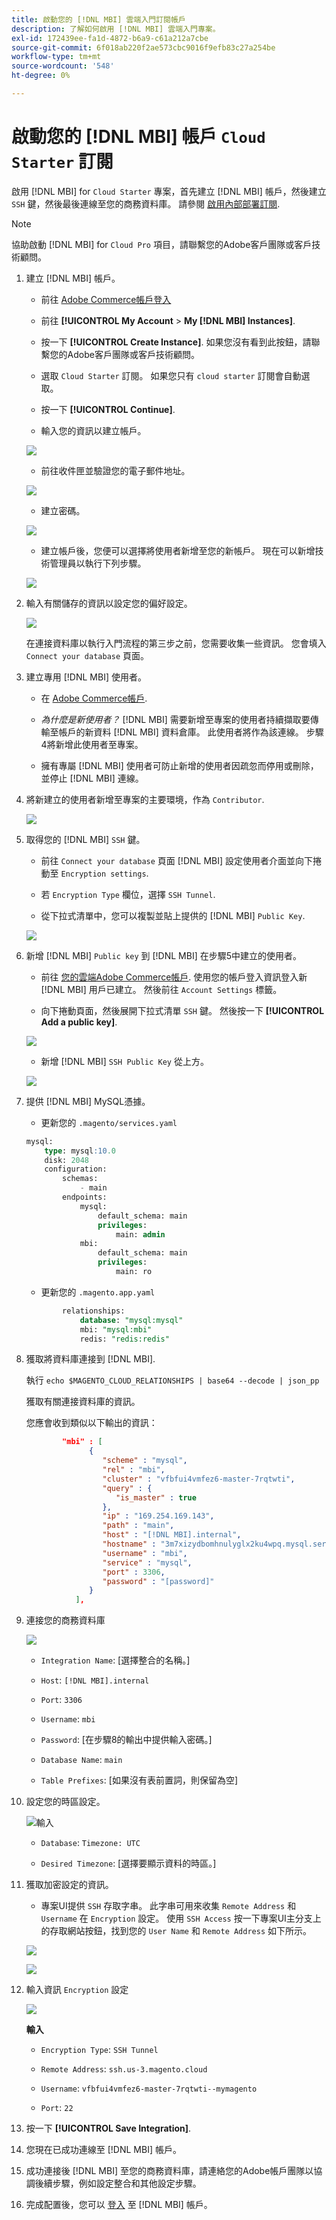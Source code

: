 ```yaml
---
title: 啟動您的 [!DNL MBI] 雲端入門訂閱帳戶
description: 了解如何啟用 [!DNL MBI] 雲端入門專案。
exl-id: 172439ee-fa1d-4872-b6a9-c61a212a7cbe
source-git-commit: 6f018ab220f2ae573cbc9016f9efb83c27a254be
workflow-type: tm+mt
source-wordcount: '548'
ht-degree: 0%

---
```


# 啟動您的 [!DNL MBI] 帳戶 `Cloud Starter` 訂閱

啟用 [!DNL MBI] for `Cloud Starter` 專案，首先建立 [!DNL MBI] 帳戶，然後建立 `SSH` 鍵，然後最後連線至您的商務資料庫。 請參閱 [啟用內部部署訂閱](../getting-started/onpremise-activation.md).

>[!NOTE]
>
>協助啟動 [!DNL MBI] for `Cloud Pro` 項目，請聯繫您的Adobe客戶團隊或客戶技術顧問。

1. 建立 [!DNL MBI] 帳戶。

   - 前往 [Adobe Commerce帳戶登入](https://account.magento.com/customer/account/login)

   - 前往 **[!UICONTROL My Account** > **My [!DNL MBI] Instances]**.

   - 按一下 **[!UICONTROL Create Instance]**. 如果您沒有看到此按鈕，請聯繫您的Adobe客戶團隊或客戶技術顧問。

   - 選取 `Cloud Starter` 訂閱。 如果您只有 `cloud starter` 訂閱會自動選取。

   - 按一下 **[!UICONTROL Continue]**.

   - 輸入您的資訊以建立帳戶。

   ![](../assets/create-account-2.png)

   - 前往收件匣並驗證您的電子郵件地址。

   ![](../assets/create-account-3.png)

   - 建立密碼。

   ![](../assets/create-account-4.png)

   - 建立帳戶後，您便可以選擇將使用者新增至您的新帳戶。 現在可以新增技術管理員以執行下列步驟。

   ![](../assets/create-account-5.png)

1. 輸入有關儲存的資訊以設定您的偏好設定。

   ![](../assets/create-account-6.png)

   在連接資料庫以執行入門流程的第三步之前，您需要收集一些資訊。 您會填入 `Connect your database` 頁面。

1. 建立專用 [!DNL MBI] 使用者。

   - 在 [Adobe Commerce帳戶](https://accounts.magento.com).

   - _為什麼是新使用者？_ [!DNL MBI] 需要新增至專案的使用者持續擷取要傳輸至帳戶的新資料 [!DNL MBI] 資料倉庫。 此使用者將作為該連線。 步驟4將新增此使用者至專案。

   - 擁有專屬 [!DNL MBI] 使用者可防止新增的使用者因疏忽而停用或刪除，並停止 [!DNL MBI] 連線。

1. 將新建立的使用者新增至專案的主要環境，作為 `Contributor`.

   ![](../assets/create-account-7.png)

1. 取得您的 [!DNL MBI] `SSH` 鍵。

   - 前往 `Connect your database` 頁面 [!DNL MBI] 設定使用者介面並向下捲動至 `Encryption settings`.

   - 若 `Encryption Type` 欄位，選擇 `SSH Tunnel`.

   - 從下拉式清單中，您可以複製並貼上提供的 [!DNL MBI] `Public Key`.

   ![](../assets/create-account-8.png)

1. 新增 [!DNL MBI] `Public key` 到 [!DNL MBI] 在步驟5中建立的使用者。

   - 前往 [您的雲端Adobe Commerce帳戶](https://accounts.magento.cloud/). 使用您的帳戶登入資訊登入新 [!DNL MBI] 用戶已建立。 然後前往 `Account Settings` 標籤。

   - 向下捲動頁面，然後展開下拉式清單 `SSH` 鍵。 然後按一下 **[!UICONTROL Add a public key]**.

   ![](../assets/create-account-9.png)

   - 新增 [!DNL MBI] `SSH Public Key` 從上方。

   ![](../assets/create-account-10.png)

1. 提供 [!DNL MBI] MySQL憑據。

   - 更新您的 `.magento/services.yaml`

   ```sql
   mysql:
       type: mysql:10.0
       disk: 2048
       configuration:
           schemas:
               - main
           endpoints:
               mysql:
                   default_schema: main
                   privileges:
                       main: admin
               mbi:
                   default_schema: main
                   privileges:
                       main: ro
   ```

   - 更新您的 `.magento.app.yaml`

   ```sql
           relationships:
               database: "mysql:mysql"
               mbi: "mysql:mbi"
               redis: "redis:redis"
   ```

1. 獲取將資料庫連接到 [!DNL MBI].

   執行
   `echo $MAGENTO_CLOUD_RELATIONSHIPS | base64 --decode | json_pp`

   獲取有關連接資料庫的資訊。

   您應會收到類似以下輸出的資訊：

   ```json
           "mbi" : [
                 {
                    "scheme" : "mysql",
                    "rel" : "mbi",
                    "cluster" : "vfbfui4vmfez6-master-7rqtwti",
                    "query" : {
                       "is_master" : true
                    },
                    "ip" : "169.254.169.143",
                    "path" : "main",
                    "host" : "[!DNL MBI].internal",
                    "hostname" : "3m7xizydbomhnulyglx2ku4wpq.mysql.service._.magentosite.cloud",
                    "username" : "mbi",
                    "service" : "mysql",
                    "port" : 3306,
                    "password" : "[password]"
                 }
              ],
   ```

1. 連接您的商務資料庫

   ![](../assets/create-account-11.png)

   - `Integration Name`: [選擇整合的名稱。]

   - `Host`: `[!DNL MBI].internal`

   - `Port`: `3306`

   - `Username`: `mbi`

   - `Password`: [在步驟8的輸出中提供輸入密碼。]

   - `Database Name`: `main`

   - `Table Prefixes`: [如果沒有表前置詞，則保留為空]

1. 設定您的時區設定。

   ![輸入](../assets/create-account-12.png)

   - `Database`: `Timezone: UTC`

   - `Desired Timezone`: [選擇要顯示資料的時區。]

1. 獲取加密設定的資訊。

   - 專案UI提供 `SSH` 存取字串。 此字串可用來收集 `Remote Address` 和 `Username` 在 `Encryption` 設定。 使用 `SSH Access` 按一下專案UI主分支上的存取網站按鈕，找到您的 `User Name` 和 `Remote Address` 如下所示。

   ![](../assets/create-account-13.png)

   ![](../assets/create-account-14.png)

1. 輸入資訊 `Encryption` 設定

   ![](../assets/create-account-15.png)

   **輸入**

   - `Encryption Type`: `SSH Tunnel`

   - `Remote Address`: `ssh.us-3.magento.cloud`

   - `Username`: `vfbfui4vmfez6-master-7rqtwti--mymagento`

   - `Port`: `22`

1. 按一下 **[!UICONTROL Save Integration]**.

1. 您現在已成功連線至 [!DNL MBI] 帳戶。

1. 成功連接後 [!DNL MBI] 至您的商務資料庫，請連絡您的Adobe帳戶團隊以協調後續步驟，例如設定整合和其他設定步驟。

1. 完成配置後，您可以 [登入](../getting-started/sign-in.md) 至 [!DNL MBI] 帳戶。
